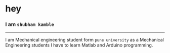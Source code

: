 # hey <br>


### I am `shubham kamble` 
---
I am Mechanical engineering student form `pune university`
as a Mechanical Engineering students I have to learn Matlab
and Arduino programming.




